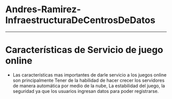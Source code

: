 # Andres-Ramirez-InfraestructuraDeCentrosDeDatos
*****
# Características de Servicio de juego online 
* Las características mas importantes de darle servicio a los juegos online son principalmente
Tener de la habilidad de hacer crecer los servidores de manera automática por medio de la nube, La estabilidad del juego, la seguridad ya que los usuarios ingresan datos para poder registrarse. 
 
